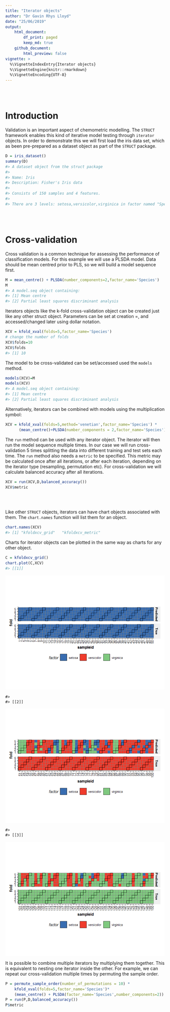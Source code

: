 ```yaml
---
title: "Iterator objects"
author: "Dr Gavin Rhys Lloyd"
date: "25/06/2019"
output: 
    html_document:
        df_print: paged
        keep_md: true
    github_document:
        html_preview: false
vignette: >
  %\VignetteIndexEntry{Iterator objects}
  %\VignetteEngine{knitr::rmarkdown}
  %\VignetteEncoding{UTF-8}
---
```




</br></br>

# Introduction
Validation is an important aspect of chemometric modelling. The `STRUCT` framework enables this kind of iterative model testing through `iterator` objects. In order to demonstrate this we will first load the iris data set, which as been pre-prepared as a dataset object as part of the `STRUCT` package.


```r
D = iris_dataset()
summary(D)
#> A dataset object from the struct package
#> 
#> Name: Iris
#> Description: Fisher's Iris data
#> 
#> Consists of 150 samples and 4 features.
#> 
#> There are 3 levels: setosa,versicolor,virginica in factor named "Species"
```

</br></br>

# Cross-validation
Cross validation is a common technique for assessing the performance of classification models. For this example we will use a PLSDA model. Data should be mean centred prior to PLS, so we will build a model sequence first.


```r
M = mean_centre() + PLSDA(number_components=2,factor_name='Species')
M
#> A model.seq object containing:
#> [1] Mean centre
#> [2] Partial least squares discriminant analysis
```

Iterators objects like the k-fold cross-validation object can be created just like any other struct object. Parameters can be set at creation =, and accessed/changed later using dollar notation.


```r
XCV = kfold_xval(folds=5,factor_name='Species')
# change the number of folds
XCV$folds=10
XCV$folds
#> [1] 10
```

The model to be cross-validated can be set/accessed used the `models` method.


```r
models(XCV)=M
models(XCV)
#> A model.seq object containing:
#> [1] Mean centre
#> [2] Partial least squares discriminant analysis
```

Alternatively,  iterators can be combined with models using the multiplication symbol:

```r
XCV = kfold_xval(folds=5,method='venetian',factor_name='Species') * 
      (mean_centre()+PLSDA(number_components = 2,factor_name='Species'))
```

The `run` method can be used with any iterator object. The iterator will then run the model sequence multiple times. In our case we will run cross-validation 5 times splitting the data into different training and test sets each time. The `run` method also needs a `metric` to be specified. This metric may be calculated once after all iterations, or after each iteration, depending on the iterator type (resampling, permutation etc). For cross-validation we will calculate balanced accuracy after all iterations.


```r
XCV = run(XCV,D,balanced_accuracy())
XCV$metric
```

<div data-pagedtable="false">
  <script data-pagedtable-source type="application/json">
{"columns":[{"label":["metric"],"name":[1],"type":["fctr"],"align":["left"]},{"label":["mean"],"name":[2],"type":["dbl"],"align":["right"]},{"label":["sd"],"name":[3],"type":["dbl"],"align":["right"]}],"data":[{"1":"balanced_accuracy","2":"0.23","3":"NA"}],"options":{"columns":{"min":{},"max":[10]},"rows":{"min":[10],"max":[10]},"pages":{}}}
  </script>
</div>

</br></br>

Like other `STRUCT` objects, iterators can have chart objects associated with them. The `chart.names` function will list them for an object.


```r
chart.names(XCV)
#> [1] "kfoldxcv_grid"   "kfoldxcv_metric"
```

Charts for iterator objects can be plotted in the same way as charts for any other object.


```r
C = kfoldxcv_grid()
chart.plot(C,XCV)
#> [[1]]
```

<img src="iterator_example_files/figure-html/unnamed-chunk-8-1.png" style="display: block; margin: auto;" />

```
#> 
#> [[2]]
```

<img src="iterator_example_files/figure-html/unnamed-chunk-8-2.png" style="display: block; margin: auto;" />

```
#> 
#> [[3]]
```

<img src="iterator_example_files/figure-html/unnamed-chunk-8-3.png" style="display: block; margin: auto;" />

It is possible to combine multiple iterators by multiplying them together. This is equivalent to nesting one iterator inside the other. For example, we can repeat our cross-validation multiple times by permuting the sample order.


```r
P = permute_sample_order(number_of_permutations = 10) * 
    kfold_xval(folds=5,factor_name='Species')*
    (mean_centre() + PLSDA(factor_name='Species',number_components=2))
P = run(P,D,balanced_accuracy())
P$metric
```

<div data-pagedtable="false">
  <script data-pagedtable-source type="application/json">
{"columns":[{"label":[""],"name":["_rn_"],"type":[""],"align":["left"]},{"label":["metric"],"name":[1],"type":["fctr"],"align":["left"]},{"label":["mean"],"name":[2],"type":["dbl"],"align":["right"]},{"label":["sd"],"name":[3],"type":["dbl"],"align":["right"]}],"data":[{"1":"balanced_accuracy","2":"0.219","3":"0.02024846","_rn_":"1"}],"options":{"columns":{"min":{},"max":[10]},"rows":{"min":[10],"max":[10]},"pages":{}}}
  </script>
</div>







